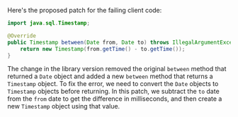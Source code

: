 Here's the proposed patch for the failing client code:

```java
import java.sql.Timestamp;

@Override
public Timestamp between(Date from, Date to) throws IllegalArgumentException {
    return new Timestamp(from.getTime() - to.getTime());
}
```

The change in the library version removed the original `between` method that returned a `Date` object and added a new `between` method that returns a `Timestamp` object. To fix the error, we need to convert the `Date` objects to `Timestamp` objects before returning. In this patch, we subtract the `to` date from the `from` date to get the difference in milliseconds, and then create a new `Timestamp` object using that value.